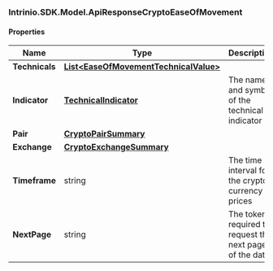 [//]: # (CLASS:Intrinio.SDK.Model.ApiResponseCryptoEaseOfMovement)

[//]: # (KIND:object)

### Intrinio.SDK.Model.ApiResponseCryptoEaseOfMovement
#### Properties

[//]: # (START_DEFINITION)

Name | Type | Description
------------ | ------------- | -------------
**Technicals** | [**List&lt;EaseOfMovementTechnicalValue&gt;**](EaseOfMovementTechnicalValue.md) |  &nbsp;
**Indicator** | [**TechnicalIndicator**](TechnicalIndicator.md) | The name and symbol of the technical indicator &nbsp;
**Pair** | [**CryptoPairSummary**](CryptoPairSummary.md) |  &nbsp;
**Exchange** | [**CryptoExchangeSummary**](CryptoExchangeSummary.md) |  &nbsp;
**Timeframe** | string | The time interval for the crypto currency prices &nbsp;
**NextPage** | string | The token required to request the next page of the data &nbsp;

[//]: # (END_DEFINITION)


[//]: # (CONTAINED_CLASS:Intrinio.SDK.Model.EaseOfMovementTechnicalValue)


[//]: # (CONTAINED_CLASS:Intrinio.SDK.Model.TechnicalIndicator)


[//]: # (CONTAINED_CLASS:Intrinio.SDK.Model.CryptoPairSummary)


[//]: # (CONTAINED_CLASS:Intrinio.SDK.Model.CryptoExchangeSummary)


